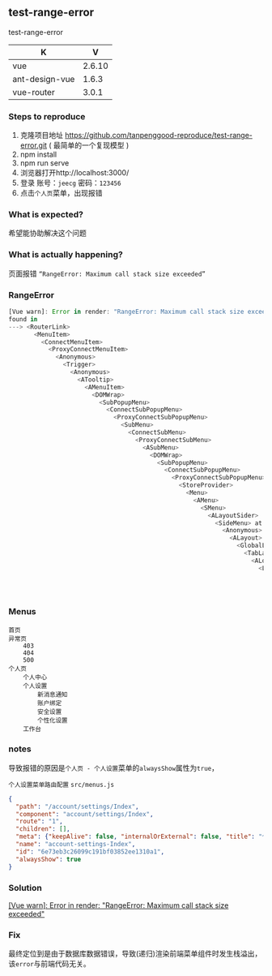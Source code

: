 ## test-range-error

test-range-error

|K|V|
|---|---|
|vue|2.6.10|
|ant-design-vue|1.6.3|
|vue-router|3.0.1|

### Steps to reproduce

1. 克隆项目地址 https://github.com/tanpenggood-reproduce/test-range-error.git ( 最简单的一个复现模型 )
2. npm install
3. npm run serve
4. 浏览器打开http://localhost:3000/
5. 登录 账号：`jeecg` 密码：`123456`
6. 点击`个人页`菜单，出现报错

### What is expected?

希望能协助解决这个问题
    
### What is actually happening?

页面报错 `“RangeError: Maximum call stack size exceeded”`

### RangeError

```javascript
[Vue warn]: Error in render: "RangeError: Maximum call stack size exceeded"
found in
---> <RouterLink>
       <MenuItem>
         <ConnectMenuItem>
           <ProxyConnectMenuItem>
             <Anonymous>
               <Trigger>
                 <Anonymous>
                   <ATooltip>
                     <AMenuItem>
                       <DOMWrap>
                         <SubPopupMenu>
                           <ConnectSubPopupMenu>
                             <ProxyConnectSubPopupMenu>
                               <SubMenu>
                                 <ConnectSubMenu>
                                   <ProxyConnectSubMenu>
                                     <ASubMenu>
                                       <DOMWrap>
                                         <SubPopupMenu>
                                           <ConnectSubPopupMenu>
                                             <ProxyConnectSubPopupMenu>
                                               <StoreProvider>
                                                 <Menu>
                                                   <AMenu>
                                                     <SMenu>
                                                       <ALayoutSider>
                                                         <SideMenu> at src/components/menu/SideMenu.vue
                                                           <Anonymous>
                                                             <ALayout>
                                                               <GlobalLayout> at src/components/page/GlobalLayout.vue
                                                                 <TabLayout> at src/components/layouts/TabLayout.vue
                                                                   <ALocaleProvider>
                                                                     <LocaleReceiver>
                                                                       <AConfigProvider>
                                                                         <App> at src/App.vue
                                                                           <Root>
```

### Menus

```
首页
异常页
    403
    404
    500
个人页
    个人中心
    个人设置
        新消息通知
        账户绑定
        安全设置
        个性化设置
    工作台
```

### notes

导致报错的原因是`个人页 - 个人设置`菜单的`alwaysShow`属性为`true`，

`个人设置菜单路由配置` `src/menus.js`
```json
{
  "path": "/account/settings/Index",
  "component": "account/settings/Index",
  "route": "1",
  "children": [],
  "meta": {"keepAlive": false, "internalOrExternal": false, "title": "个人设置"},
  "name": "account-settings-Index",
  "id": "6e73eb3c26099c191bf03852ee1310a1",
  "alwaysShow": true
}
```

### Solution

[[Vue warn]: Error in render: "RangeError: Maximum call stack size exceeded"](https://www.yuque.com/jeecg-os/index/nscgdt#739c055c)

### Fix

最终定位到是由于数据库数据错误，导致(递归)渲染前端菜单组件时发生栈溢出，该`error`与前端代码无关。

